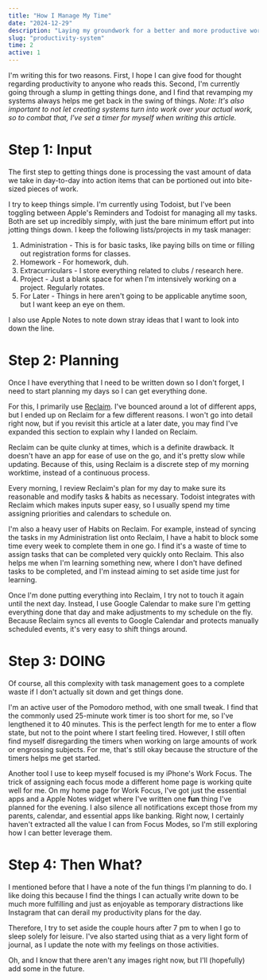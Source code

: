 ```yaml
---
title: "How I Manage My Time"
date: "2024-12-29"
description: "Laying my groundwork for a better and more productive workflow"
slug: "productivity-system"
time: 2
active: 1
---
```


I'm writing this for two reasons. First, I hope I can give food for thought regarding productivity to anyone who reads this. Second, I'm currently going through a slump in getting things done, and I find that revamping my systems always helps me get back in the swing of things. _Note: It's also important to not let creating systems turn into work over your actual work, so to combat that, I've set a timer for myself when writing this article._

# Step 1: Input

The first step to getting things done is processing the vast amount of data we take in day-to-day into action items that can be portioned out into bite-sized pieces of work.

I try to keep things simple. I'm currently using Todoist, but I've been toggling between Apple's Reminders and Todoist for managing all my tasks. Both are set up incredibly simply, with just the bare minimum effort put into jotting things down.
I keep the following lists/projects in my task manager:

1. Administration - This is for basic tasks, like paying bills on time or filling out registration forms for classes.
2. Homework - For homework, duh.
3. Extracurriculars - I store everything related to clubs / research here.
4. Project - Just a blank space for when I'm intensively working on a project. Regularly rotates.
5. For Later - Things in here aren't going to be applicable anytime soon, but I want keep an eye on them.

I also use Apple Notes to note down stray ideas that I want to look into down the line.

# Step 2: Planning

Once I have everything that I need to be written down so I don't forget, I need to start planning my days so I can get everything done.

For this, I primarily use [Reclaim](https://reclaim.ai/). I've bounced around a lot of different apps, but I ended up on Reclaim for a few different reasons. I won't go into detail right now, but if you revisit this article at a later date, you may find I've expanded this section to explain why I landed on Reclaim.

Reclaim can be quite clunky at times, which is a definite drawback. It doesn't have an app for ease of use on the go, and it's pretty slow while updating. Because of this, using Reclaim is a discrete step of my morning worktime, instead of a continuous process.

Every morning, I review Reclaim's plan for my day to make sure its reasonable and modify tasks & habits as necessary. Todoist integrates with Reclaim which makes inputs super easy, so I usually spend my time assigning priorities and calendars to schedule on.

I'm also a heavy user of Habits on Reclaim. For example, instead of syncing the tasks in my Administration list onto Reclaim, I have a habit to block some time every week to complete them in one go. I find it's a waste of time to assign tasks that can be completed very quickly onto Reclaim. This also helps me when I'm learning something new, where I don't have defined tasks to be completed, and I'm instead aiming to set aside time just for learning.

Once I'm done putting everything into Reclaim, I try not to touch it again until the next day. Instead, I use Google Calendar to make sure I'm getting everything done that day and make adjustments to my schedule on the fly. Because Reclaim syncs all events to Google Calendar and protects manually scheduled events, it's very easy to shift things around.

# Step 3: DOING

Of course, all this complexity with task management goes to a complete waste if I don't actually sit down and get things done.

I'm an active user of the Pomodoro method, with one small tweak. I find that the commonly used 25-minute work timer is too short for me, so I've lengthened it to 40 minutes. This is the perfect length for me to enter a flow state, but not to the point where I start feeling tired. However, I still often find myself disregarding the timers when working on large amounts of work or engrossing subjects. For me, that's still okay because the structure of the timers helps me get started.

Another tool I use to keep myself focused is my iPhone's Work Focus. The trick of assigning each focus mode a different home page is working quite well for me. On my home page for Work Focus, I've got just the essential apps and a Apple Notes widget where I've written one **fun** thing I've planned for the evening. I also silence all notifications except those from my parents, calendar, and essential apps like banking. Right now, I certainly haven't extracted all the value I can from Focus Modes, so I'm still exploring how I can better leverage them.

# Step 4: Then What?

I mentioned before that I have a note of the fun things I'm planning to do. I like doing this because I find the things I can actually write down to be much more fulfilling and just as enjoyable as temporary distractions like Instagram that can derail my productivity plans for the day.

Therefore, I try to set aside the couple hours after 7 pm to when I go to sleep solely for leisure. I've also started using thiat as a very light form of journal, as I update the note with my feelings on those activities.

Oh, and I know that there aren't any images right now, but I'll (hopefully) add some in the future.
